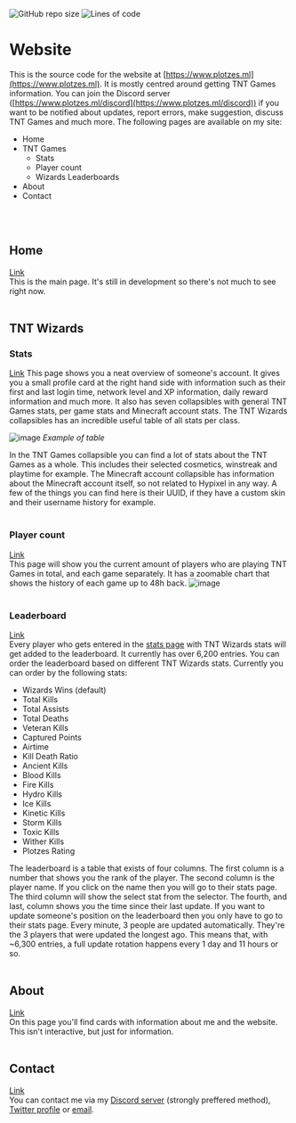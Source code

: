 ![GitHub repo size](https://img.shields.io/github/repo-size/ImPlotzes/Website)
![Lines of code](https://img.shields.io/tokei/lines/github.com/ImPlotzes/Website)
# Website
 This is the source code for the website at [https://www.plotzes.ml](https://www.plotzes.ml). It is mostly centred around getting TNT Games information. You can join the Discord server ([https://www.plotzes.ml/discord](https://www.plotzes.ml/discord)) if you want to be notified about updates, report errors, make suggestion, discuss TNT Games and much more. The following pages are available on my site:
 - Home
 - TNT Games
	 - Stats
	 - Player count
	 - Wizards Leaderboards
 - About
 - Contact
<br />
<br />

## Home
 [Link](https://www.plotzes.ml)  
 This is the main page. It's still in development so there's not much to see right now.
<br />
<br />

## TNT Wizards
 ### Stats
 [Link](https://www.plotzes.ml/stats)
 This page shows you a neat overview of someone's account. It gives you a small profile card at the right hand side with information such as their first and last login time, network level and XP information, daily reward information and much more. It also has seven collapsibles with general TNT Games stats, per game stats and Minecraft account stats. The TNT Wizards collapsibles has an incredible useful table of all stats per class. 
 
 ![image](https://user-images.githubusercontent.com/47643346/113931776-2778b000-97f3-11eb-9a50-27ec3107c28a.png)
 <i>Example of table</i>

 In the TNT Games collapsible you can find a lot of stats about the TNT Games as a whole. This includes their selected cosmetics, winstreak and playtime for example.
 The Minecraft account collapsible has information about the Minecraft account itself, so not related to Hypixel in any way. A few of the things you can find here is their UUID, if they have a custom skin and their username history for example. 
<br />
<br />

 ### Player count
 [Link](https://www.otzes.ml/playercount)  
 This page will show you the current amount of players who are playing TNT Games in total, and each game separately. It has a zoomable chart that shows the history of each game up to 48h back.
 ![image](https://user-images.githubusercontent.com/47643346/117438663-22159f00-af32-11eb-9aeb-3e97c393c12e.png)
<br />
<br />

 ### Leaderboard
 [Link](https://www.plotzes.ml/leaderboard)  
 Every player who gets entered in the [stats page](https://plotzes.ml/stats) with TNT Wizards stats will get added to the leaderboard. It currently has over 6,200 entries. You can order the leaderboard based on different TNT Wizards stats. Currently you can order by the following stats:
  - Wizards Wins (default)
  - Total Kills
  - Total Assists
  - Total Deaths
  - Veteran Kills
  - Captured Points
  - Airtime
  - Kill Death Ratio
  - Ancient Kills
  - Blood Kills
  - Fire Kills
  - Hydro Kills
  - Ice Kills
  - Kinetic Kills
  - Storm Kills
  - Toxic Kills
  - Wither Kills
  - Plotzes Rating

 The leaderboard is a table that exists of four columns. The first column is a number that shows you the rank of the player. The second column is the player name. If you click on the name then you will go to their stats page. The third column will show the select stat from the selector. The fourth, and last, column shows you the time since their last update. If you want to update someone's position on the leaderboard then you only have to go to their stats page. Every minute, 3 people are updated automatically. They're the 3 players that were updated the longest ago. This means that, with ~6,300 entries, a full update rotation happens every 1 day and 11 hours or so. 
<br />
<br />

## About
  [Link](https://www.plotzes.ml/about)  
  On this page you'll find cards with information about me and the website. This isn't interactive, but just for information.
  <br />
  <br />
  
## Contact
  [Link](https://www.plotzes.ml/contact)  
  You can contact me via my [Discord server](https://www.plotzes.ml/discord) (strongly preffered method), [Twitter profile](https://www.plotzes.ml/twitter) or [email](mailto:plotzes@email.com).
